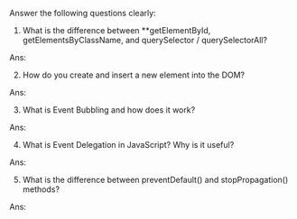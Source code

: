 Answer the following questions clearly:

1. What is the difference between **getElementById, 
getElementsByClassName, and querySelector / querySelectorAll?

Ans:

2. How do you create and insert a new element into the DOM?

Ans:

3. What is Event Bubbling and how does it work?

Ans:

4. What is Event Delegation in JavaScript? Why is it useful?

Ans:

5. What is the difference between preventDefault() and stopPropagation() methods?

Ans: